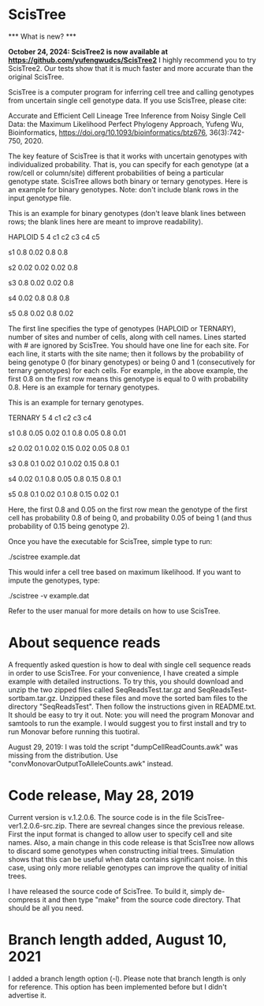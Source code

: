 # ScisTree

*** What is new?  ***

**October 24, 2024: ScisTree2 is now available at https://github.com/yufengwudcs/ScisTree2**
I highly recommend you to try ScisTree2. Our tests show that it is much faster and more accurate than the original ScisTree.


ScisTree is a computer program for inferring cell tree and calling genotypes from uncertain single cell genotype data. If you use ScisTree, please cite: 

Accurate and Efficient Cell Lineage Tree Inference from Noisy Single Cell Data: the Maximum Likelihood Perfect Phylogeny Approach, Yufeng Wu, Bioinformatics, https://doi.org/10.1093/bioinformatics/btz676, 36(3):742-750, 2020.

The key feature of ScisTree is that it works with uncertain genotypes with individualized probability. That is, you can specify for each genotype (at a row/cell or column/site) different probabilities of being a particular genotype state. ScisTree allows both binary or ternary genotypes. Here is an example for binary genotypes. Note: don't include blank rows in the input genotype file.

This is an example for binary genotypes (don't leave blank lines between rows; the blank lines here are meant to improve readability).



HAPLOID 5 4 c1 c2 c3 c4 c5

s1 0.8 0.02 0.8 0.8

s2 0.02 0.02 0.02 0.8

s3 0.8 0.02 0.02 0.8

s4 0.02 0.8 0.8 0.8

s5 0.8 0.02 0.8 0.02

The first line specifies the type of genotypes (HAPLOID or TERNARY), number of sites and number of cells, along with cell names. Lines started with # are ignored by ScisTree. You should have one line for each site. For each line, it starts with the site name; then it follows by the probability of being genotype 0 (for binary genotypes) or being 0 and 1 (consecutively for ternary genotypes) for each cells. For example, in the above example, the first 0.8 on the first row means this genotype is equal to 0 with probability 0.8. Here is an example for ternary genotypes.

This is an example for ternary genotypes.


TERNARY 5 4 c1 c2 c3 c4

s1 0.8 0.05 0.02 0.1 0.8 0.05 0.8 0.01

s2 0.02 0.1 0.02 0.15 0.02 0.05 0.8 0.1

s3 0.8 0.1 0.02 0.1 0.02 0.15 0.8 0.1

s4 0.02 0.1 0.8 0.05 0.8 0.15 0.8 0.1

s5 0.8 0.1 0.02 0.1 0.8 0.15 0.02 0.1

Here, the first 0.8 and 0.05 on the first row mean the genotype of the first cell has probability 0.8 of being 0, and probability 0.05 of being 1 (and thus probability of 0.15 being genotype 2).

Once you have the executable for ScisTree, simple type to run:

./scistree example.dat

This would infer a cell tree based on maximum likelihood. If you want to impute the genotypes, type:

./scistree -v example.dat

Refer to the user manual for more details on how to use ScisTree.

# About sequence reads 
A frequently asked question is how to deal with single cell sequence reads in order to use ScisTree. For your convenience, I have created a simple example with detailed instructions. To try this, you should download and unzip the two zipped files called SeqReadsTest.tar.gz and SeqReadsTest-sortbam.tar.gz. Unzipped these files and move the sorted bam files to the directory "SeqReadsTest". Then follow the instructions given in README.txt. It should be easy to try it out. Note: you will need the program Monovar and samtools to run the example. I would suggest you to first install and try to run Monovar before running this tuotiral.

August 29, 2019: I was told the script "dumpCellReadCounts.awk" was missing from the distribution. Use "convMonovarOutputToAlleleCounts.awk" instead.

# Code release, May 28, 2019
Current version is v.1.2.0.6. The source code is in the file ScisTree-ver1.2.0.6-src.zip. There are sevreal changes since the previous release. First the input format is changed to allow user to specify cell and site names. Also, a main change in this code release is that ScisTree now allows to discard some genotypes when constructing initial trees. Simulation shows that this can be useful when data contains significant noise. In this case, using only more reliable genotypes can improve the quality of initial trees.

I have released the source code of ScisTree. To build it, simply de-compress it and then type "make" from the source code directory. That should be all you need.

# Branch length added, August 10, 2021
I added a branch length option (-l). Please note that branch length is only for reference. This option has been implemented before but I didn't advertise it. 
